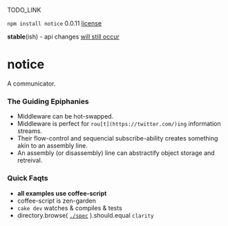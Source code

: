 TODO_LINK

`npm install notice` 0.0.11 [license](./license)

**stable**(ish) - api changes [will still occur](./spec/notice/hub#the-capsule-subconfig)

notice
======

A communicator.


### The Guiding Epiphanies

* Middleware can be hot-swapped.
* Middleware is perfect for `rou[t](https://twitter.com/)ing` information streams.
* Their flow-control and sequencial subscribe-ability creates something akin to an assembly line.
* An assembly (or disassembly) line can abstractify object storage and retreival.


### Quick Faqts

* **all examples use coffee-script**
* coffee-script is zen-garden
* `cake dev` watches & compiles & tests
* directory.browse( [`./spec`](./spec) ).should.equal `clarity`

